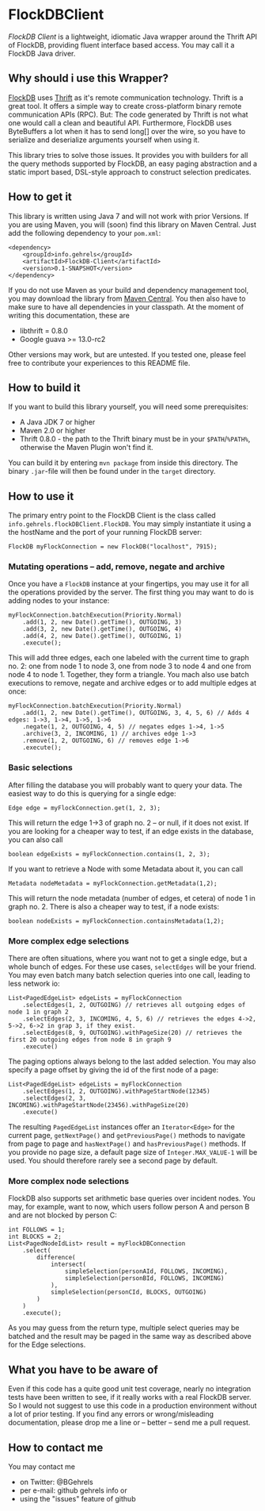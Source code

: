 <!---
Copyright 2012 Benjamin Gehrels

Licensed under the Apache License, Version 2.0 (the "License");
you may not use this file except in compliance with the License.
You may obtain a copy of the License at

http://www.apache.org/licenses/LICENSE-2.0

Unless required by applicable law or agreed to in writing, software
distributed under the License is distributed on an "AS IS" BASIS,
WITHOUT WARRANTIES OR CONDITIONS OF ANY KIND, either express or implied.
See the License for the specific language governing permissions and
limitations under the License.
--->
FlockDBClient
=============

*FlockDB Client* is a lightweight, idiomatic Java wrapper around the Thrift API of FlockDB, providing fluent interface
based access. You may call it a FlockDB Java driver.

Why should i use this Wrapper?
------------------------------
[FlockDB](https://github.com/twitter/flockdb) uses  [Thrift](http://thrift.apache.org/ "Thrift") as it's remote
communication technology. Thrift is a great tool. It offers a simple way to create cross-platform binary remote
communication APIs (RPC). But: The code generated by Thrift is not what one would call a clean and beautiful API.
Furthermore, FlockDB uses ByteBuffers a lot when it has to send long[] over the wire, so you have to serialize and
deserialize arguments yourself when using it.

This library tries to solve those issues. It provides you with builders for all the query methods supported by FlockDB,
an easy paging abstraction and a static import based, DSL-style approach to construct selection predicates.

How to get it
-------------
This library is written using Java 7 and will not work with prior Versions. If you are using Maven, you will (soon)
find this library on Maven Central. Just add the following dependency to your `pom.xml`:

	<dependency>
		<groupId>info.gehrels</groupId>
		<artifactId>FlockDB-Client</artifactId>
		<version>0.1-SNAPSHOT</version>
	</dependency>

If you do not use Maven as your build and dependency management tool, you may download the library from
[Maven Central](http://search.maven.org/#search|ga|1|flockdb%20client). You then also have to make sure to have all
dependencies in your classpath. At the moment of writing this documentation, these are
* libthrift = 0.8.0
* Google guava >= 13.0-rc2

Other versions may work, but are untested. If you tested one, please feel free to contribute your experiences to this
README file.

How to build it
---------------
If you want to build this library yourself, you will need some prerequisites:
* A Java JDK 7 or higher
* Maven 2.0 or higher
* Thrift 0.8.0 - the path to the Thrift binary must be in your `$PATH`/`%PATH%`, otherwise the Maven Plugin won't find it.

You can build it by entering `mvn package` from inside this directory. The binary `.jar`-file will then be found under
in the `target` directory.

How to use it
-------------
The primary entry point to the FlockDB Client is the class called `info.gehrels.flockDBClient.FlockDB`. You may simply
instantiate it using a the hostName and the port of your running FlockDB server:

	FlockDB myFlockConnection = new FlockDB("localhost", 7915);

### Mutating operations – add, remove, negate and archive
Once you have a `FlockDB` instance at your fingertips, you may use it for all the operations provided by the server. The
first thing you may want to do is adding nodes to your instance:

	myFlockConnection.batchExecution(Priority.Normal)
		.add(1, 2, new Date().getTime(), OUTGOING, 3)
		.add(3, 2, new Date().getTime(), OUTGOING, 4)
		.add(4, 2, new Date().getTime(), OUTGOING, 1)
		.execute();

This will add three edges, each one labeled with the current time to graph no. 2: one from node 1 to node 3, one from node 3
to node 4 and one from node 4 to node 1. Together, they form a triangle. You mach also use batch executions to remove,
negate and archive edges or to add multiple edges at once:

	myFlockConnection.batchExecution(Priority.Normal)
		.add(1, 2, new Date().getTime(), OUTGOING, 3, 4, 5, 6) // Adds 4 edges: 1->3, 1->4, 1->5, 1->6
		.negate(1, 2, OUTGOING, 4, 5) // negates edges 1->4, 1->5
		.archive(3, 2, INCOMING, 1) // archives edge 1->3
		.remove(1, 2, OUTGOING, 6) // removes edge 1->6
		.execute();

### Basic selections
After filling the database you will probably want to query your data. The easiest way to do this is querying for a
single edge:

	Edge edge = myFlockConnection.get(1, 2, 3);

This will return the edge 1->3 of graph no. 2 – or null, if it does not exist. If you are looking for a cheaper way to
test, if an edge exists in the database, you can also call

	boolean edgeExists = myFlockConnection.contains(1, 2, 3);

If you want to retrieve a Node with some Metadata about it, you can call

	Metadata nodeMetadata = myFlockConnection.getMetadata(1,2);

This will return the node metadata (number of edges, et cetera) of node 1 in graph no. 2. There is also a cheaper way to
test, if a node exists:

	boolean nodeExists = myFlockConnection.containsMetadata(1,2);

### More complex edge selections
There are often situations, where you want not to get a single edge, but a whole bunch of edges. For these use cases,
`selectEdges` will be your friend. You may even batch many batch selection queries into one call, leading to less
network io:

 	List<PagedEdgeList> edgeLists = myFlockConnection
 		.selectEdges(1, 2, OUTGOING) // retrieves all outgoing edges of node 1 in graph 2
 		.selectEdges(2, 3, INCOMING, 4, 5, 6) // retrieves the edges 4->2, 5->2, 6->2 in grap 3, if they exist.
 		.selectEdges(8, 9, OUTGOING).withPageSize(20) // retrieves the first 20 outgoing edges from node 8 in graph 9
 		.execute()

The paging options always belong to the last added selection. You may also specify a page offset by giving the id of the
first node of a page:

 	List<PagedEdgeList> edgeLists = myFlockConnection
 		.selectEdges(1, 2, OUTGOING).withPageStartNode(12345)
 		.selectEdges(2, 3, INCOMING).withPageStartNode(23456).withPageSize(20)
 		.execute()

The resulting `PagedEdgeList` instances offer an `Iterator<Edge>` for the current page, `getNextPage()` and
`getPreviousPage()` methods to navigate from page to page and `hasNextPage()` and `hasPreviousPage()` methods. If you
provide no page size, a default page size of `Integer.MAX_VALUE-1` will be used. You should therefore rarely see a
second page by default.

### More complex node selections
FlockDB also supports set arithmetic base queries over incident nodes. You may, for example, want to now, which users
follow person A and person B and are not blocked by person C:

	int FOLLOWS = 1;
	int BLOCKS = 2;
	List<PagedNodeIdList> result = myFlockDBConnection
		.select(
			difference(
				intersect(
					simpleSelection(personAId, FOLLOWS, INCOMING),
					simpleSelection(personBId, FOLLOWS, INCOMING)
				),
				simpleSelection(personCId, BLOCKS, OUTGOING)
			)
		)
		.execute();

As you may guess from the return type, multiple select queries may be batched and the result may be paged in the same
way as described above for the Edge selections.

What you have to be aware of
----------------------------
Even if this code has a quite good unit test coverage, nearly no integration tests have been written to see, if it
really works with a real FlockDB server. So I would not suggest to use this code in a production environment without
a lot of prior testing. If you find any errors or wrong/misleading documentation, please drop me a line or – better –
send me a pull request.

How to contact me
-----------------
You may contact me
* on Twitter: @BGehrels
* per e-mail: github <at> gehrels <dot> info or
* using the "issues" feature of github